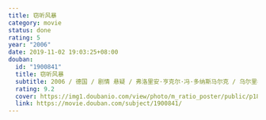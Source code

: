 ```yaml
---
title: 窃听风暴
category: movie
status: done
rating: 5
year: "2006"
date: 2019-11-02 19:03:25+08:00
douban:
  id: "1900841"
  title: 窃听风暴
  subtitle: 2006 / 德国 / 剧情 悬疑 / 弗洛里安·亨克尔·冯·多纳斯马尔克 / 乌尔里希·穆埃 马蒂娜·格德克
  rating: 9.2
  cover: https://img1.doubanio.com/view/photo/m_ratio_poster/public/p1808872109.jpg
  link: https://movie.douban.com/subject/1900841/
---
```



